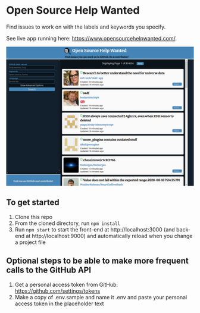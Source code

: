 # Open Source Help Wanted

Find issues to work on with the labels and keywords you specify.

See live app running here: https://www.opensourcehelpwanted.com/.

![Screenshot](screenshot.png)

## To get started

1. Clone this repo
2. From the cloned directory, run `npm install`
3. Run `npm start` to start the front-end at http://localhost:3000 (and back-end at http://localhost:9000) and automatically reload when you change a project file

## Optional steps to be able to make more frequent calls to the GitHub API

1. Get a personal access token from GitHub: https://github.com/settings/tokens
2. Make a copy of .env.sample and name it .env and paste your personal access token in the placeholder text
